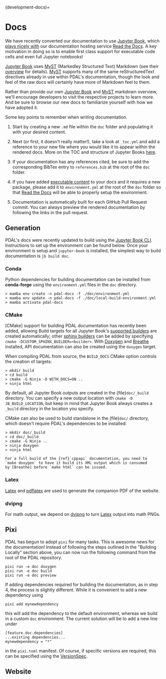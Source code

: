 (development-docs)=

# Docs

We have recently converted our documentation to use [Jupyter Book], which [plays nicely with](https://jupyterbook.org/en/stable/publish/readthedocs.html) our documentation hosting service [Read the Docs]. A key motivation in doing so is to enable first class support for executable code cells and even full Jupyter notebooks!

[Jupyter Book] uses [MyST] (Markedley Structured Text) Markdown (see their [overview](https://jupyterbook.org/en/stable/content/myst.html) for details). [MyST] supports many of the same reStructuredText directives already in use within PDAL's documentation, though the look and feel of the raw docs will certainly have more of Markdown feel to them.

Rather than provide our own [Jupyter Book] and [MyST] markdown overview, we'll encourage developers to visit the respective projects to learn more. And be sure to browse our new docs to familiarize yourself with how we have adopted it.

Some key points to remember when writing documentation.

1. Start by creating a new `.md` file within the `doc` folder and populating it with your desired content.

2. Next (or first, it doesn't really matter!), take a look at `_toc.yml` and add a reference to your new file where you would like it to appear within the rendered docs. More on the TOC and structure of Jupyter Books [here](https://jupyterbook.org/en/stable/structure/toc.html).

3. If your documentation has any references cited, be sure to add the corresponding BibTex entry to `references.bib` at the root of the `doc` folder.

4. If you have added [executable content](https://jupyterbook.org/en/stable/content/executable/index.html) to your docs and it requires a new package, please add it to `environment.yml` at the root of the `doc` folder so that [Read the Docs] will be able to properly setup the environment.

5. Documentation is automatically built for each GitHub Pull Request commit. You can always preview the rendered documentation by following the links in the pull request.

## Generation

PDAL's docs were recently updated to build using the [Jupyter Book CLI](https://jupyterbook.org/en/stable/reference/cli.html). Instructions to set up the environment can be found below. Once your environment is setup and `jupyter-book` is installed, the simplest way to build documentation is `jb build doc`.

### Conda

Python dependencies for building documentation can be installed from **conda-forge**
using the `environment.yml` files in the `doc` directory.

```doscon
> mamba env create -n pdal-docs -f ./doc/environment.yml
> mamba env update -n pdal-docs -f ./doc/local-build-environment.yml
> mamba activate pdal-docs
```

### CMake

[CMake] support for building PDAL documentation has recently been added, allowing Build targets for all Jupyter Book's [supported builders](https://jupyterbook.org/en/stable/reference/cli.html#cmdoption-jupyter-book-build-builder) are created automatically; other [sphinx builders](https://www.sphinx-doc.org/en/master/usage/builders/index.html) can be added by specifying `cmake -DCUSTOM_SPHINX_BUILDER=<builder>`. With [Doxygen] and [Breathe] installed, API documentation can also be created using the `doxygen` target.

When compiling PDAL from source, the `BUILD_DOCS` CMake option controls the creation of targets:

```
> mkdir build
> cd build
> cmake -G Ninja -D WITH_DOCS=ON ..
> ninja html
```

By default, all Jupyter Book outputs are created in the {file}`doc/_build` directory. You can specify a new output location with `cmake -D JB_BUILD_LOCATION`, but keep in mind that Jupyter Book always creates a `_build` directory in the location you specify.

CMake can also be used to build standalone in the {file}`doc/` directory, which doesn't require PDAL's dependencies to be installed:

```
> mkdir doc/_build
> cd doc/_build
> cmake -G Ninja ..
> ninja doxygen
> ninja html
```

```{note}
For a full build of the {ref}`cppapi` documentation, you need to
`make doxygen` to have it build its XML output which is consumed
by [Breathe] before `make html` can be issued.
```

### Latex

[Latex] and [pdflatex] are used to generate the companion PDF of the website.

### dvipng

For math output, we depend on [dvipng] to turn [Latex] output into math PNGs.

## Pixi

PDAL has begun to adopt `pixi` for many tasks. This is awesome news for the documentation! Instead of following the steps outlined in the "Building Locally" section above, you can now run the following command from the root of the PDAL repository.

```
pixi run -e doc doxygen
pixi run -e doc build
pixi run -e doc preview
```

If adding dependencies required for building the documentation, as in step 4, the process is slightly different. While it is convenient to add a new dependency using

```
pixi add mynewdependency
```

this will add the dependency to the default environment, whereas we build in a custom `doc` environment. The current solution will be to add a new line under

```
[feature.doc.dependencies]
...existing dependencies...
mynewdependency = "*"
```

in the `pixi.toml` manifest. Of course, if specific versions are required, this can be specified using the [VersionSpec](https://pixi.sh/latest/reference/pixi_manifest/#the-dependencies-tables).

## Website



[Jupyter Book]: https://jupyterbook.org/en/stable/intro.html#
[Read the Docs]: https://about.readthedocs.com/
[MyST]: https://mystmd.org/
[Mamba]: https://mamba.readthedocs.io/en/latest/index.html
[Doxygen]: http://www.stack.nl/~dimitri/doxygen/
[Breathe]: https://github.com/michaeljones/breathe
[latex]: https://en.wikipedia.org/wiki/LaTeX
[pdflatex]: https://www.tug.org/applications/pdftex/
[dvipng]: https://en.wikipedia.org/wiki/Dvipng
